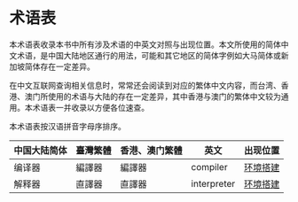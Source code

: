 # 术语表

本术语表收录本书中所有涉及术语的中英文对照与出现位置。本文所使用的简体中文术语，是中国大陆地区通行的用法，可能和其它地区的简体字例如大马简体或新加坡简体存在一定差异。

在中文互联网查询相关信息时，常常还会阅读到对应的繁体中文内容，而台湾、香港、澳门所使用的术语与大陆的存在一定差异，其中香港与澳门的繁体中文较为通用。本术语表一并收录以方便各位速查。

本术语表按汉语拼音字母序排序。

| 中国大陆简体 | 臺灣繁體 | 香港、澳门繁體 | 英文 | 出现位置 |
| ------------ | -------- | -------- | ---- | -------- |
| 编译器 | 編譯器 | 編譯器 | compiler | [环境搭建](/chapter01/env.md) |
| 解释器 | 直譯器 | 直譯器 | interpreter | [环境搭建](/chapter01/env.md) |
